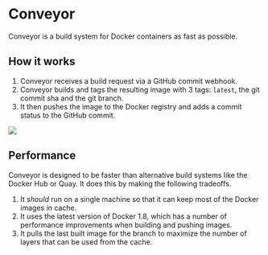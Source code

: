 # Conveyor

Conveyor is a build system for Docker containers as fast as possible.

## How it works

1. Conveyor receives a build request via a GitHub commit webhook.
2. Conveyor builds and tags the resulting image with 3 tags: `latest`, the git commit sha and the git branch.
3. It then pushes the image to the Docker registry and adds a commit status to the GitHub commit.

![](https://camo.githubusercontent.com/ef1699d11369ebaad557699528f254cf89f2525d/68747470733a2f2f73332e616d617a6f6e6177732e636f6d2f656a686f6c6d65732e6769746875622e636f6d2f4137324e6a2e706e67)

## Performance

Conveyor is designed to be faster than alternative build systems like the Docker Hub or Quay. It does this by making the following tradeoffs.

1. It _should_ run on a single machine so that it can keep most of the Docker images in cache.
2. It uses the latest version of Docker 1.8, which has a number of performance improvements when building and pushing images.
3. It pulls the last built image for the branch to maximize the number of layers that can be used from the cache.
